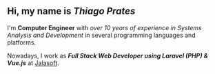 ## Hi, my name is *Thiago Prates*

I'm **Computer Engineer** with _over 10 years of experience in Systems Analysis and Development_ in several programming languages and platforms. 

Nowadays, I work as _**Full Stack Web Developer using Laravel (PHP) & Vue.js**_ at [Jalasoft](https://jalasoft.com/).
